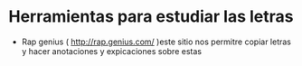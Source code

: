 # Herramientas para estudiar las letras
* Rap genius ( http://rap.genius.com/ )este sitio nos permitre copiar letras y hacer anotaciones y expicaciones sobre estas
